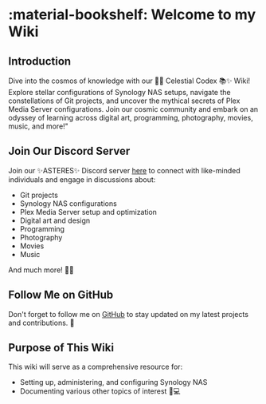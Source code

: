 # :material-bookshelf: Welcome to my Wiki

## Introduction

Dive into the cosmos of knowledge with our 🌟✨ Celestial Codex 📚✨ Wiki! Explore stellar configurations of Synology NAS setups, navigate the constellations of Git projects, and uncover the mythical secrets of Plex Media Server configurations. Join our cosmic community and embark on an odyssey of learning across digital art, programming, photography, movies, music, and more!"

## Join Our Discord Server

Join our ✨ASTERES✨ Discord server [here](https://discord.gg/b8kyRaFZJr) to connect with like-minded individuals and engage in discussions about:

- Git projects
- Synology NAS configurations
- Plex Media Server setup and optimization
- Digital art and design
- Programming
- Photography
- Movies
- Music

And much more! 🚀💬

## Follow Me on GitHub

Don't forget to follow me on [GitHub](https://github.com/scottgigawatt/) to stay updated on my latest projects and contributions. 🌟

## Purpose of This Wiki

This wiki will serve as a comprehensive resource for:

- Setting up, administering, and configuring Synology NAS
- Documenting various other topics of interest 📝💻
